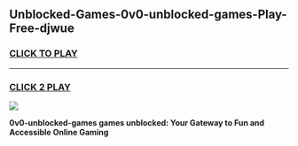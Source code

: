 
## Unblocked-Games-0v0-unblocked-games-Play-Free-djwue
<h3>
<a href="https://premium76.site?title=0v0-unblocked-games&ref=23A">CLICK TO PLAY</a></h3>
<hr>

<h3>
<a href="https://premium76.site?title=0v0-unblocked-games&ref=23A">CLICK 2 PLAY</a>
  
</h3>

<a href="https://premium76.site?title=0v0-unblocked-games&ref=23A"><img src="https://clearcache.store/games.png"></a>


**0v0-unblocked-games games unblocked: Your Gateway to Fun and Accessible Online Gaming**
